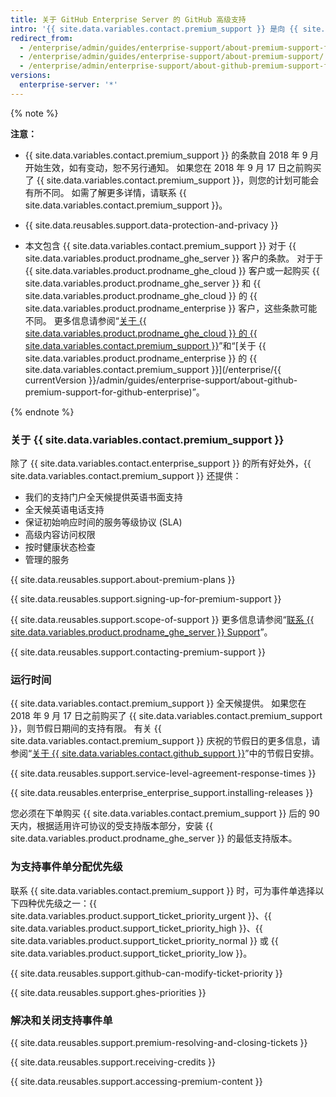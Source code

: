 ```yaml
---
title: 关于 GitHub Enterprise Server 的 GitHub 高级支持
intro: '{{ site.data.variables.contact.premium_support }} 是向 {{ site.data.variables.product.prodname_enterprise }} 客户提供的一种付费、补充服务。'
redirect_from:
  - /enterprise/admin/guides/enterprise-support/about-premium-support-for-github-enterprise/
  - /enterprise/admin/guides/enterprise-support/about-premium-support/
  - /enterprise/admin/enterprise-support/about-github-premium-support-for-github-enterprise-server
versions:
  enterprise-server: '*'
---
```


{% note %}

**注意：**

- {{ site.data.variables.contact.premium_support }} 的条款自 2018 年 9 月开始生效，如有变动，恕不另行通知。 如果您在 2018 年 9 月 17 日之前购买了 {{ site.data.variables.contact.premium_support }}，则您的计划可能会有所不同。 如需了解更多详情，请联系 {{ site.data.variables.contact.premium_support }}。

- {{ site.data.reusables.support.data-protection-and-privacy }}

- 本文包含 {{ site.data.variables.contact.premium_support }} 对于 {{ site.data.variables.product.prodname_ghe_server }} 客户的条款。 对于于 {{ site.data.variables.product.prodname_ghe_cloud }} 客户或一起购买 {{ site.data.variables.product.prodname_ghe_server }} 和 {{ site.data.variables.product.prodname_ghe_cloud }} 的 {{ site.data.variables.product.prodname_enterprise }} 客户，这些条款可能不同。 更多信息请参阅“<a href="/articles/about-github-premium-support-for-github-enterprise-cloud" class="dotcom-only">关于 {{ site.data.variables.product.prodname_ghe_cloud }} 的 {{ site.data.variables.contact.premium_support }}</a>”和“[关于 {{ site.data.variables.product.prodname_enterprise }} 的 {{ site.data.variables.contact.premium_support }}](/enterprise/{{ currentVersion }}/admin/guides/enterprise-support/about-github-premium-support-for-github-enterprise)”。

{% endnote %}

### 关于 {{ site.data.variables.contact.premium_support }}

除了 {{ site.data.variables.contact.enterprise_support }} 的所有好处外，{{ site.data.variables.contact.premium_support }} 还提供：
  - 我们的支持门户全天候提供英语书面支持
  - 全天候英语电话支持
  - 保证初始响应时间的服务等级协议 (SLA)
  - 高级内容访问权限
  - 按时健康状态检查
  - 管理的服务

{{ site.data.reusables.support.about-premium-plans }}

{{ site.data.reusables.support.signing-up-for-premium-support }}

{{ site.data.reusables.support.scope-of-support }} 更多信息请参阅“[联系 {{ site.data.variables.product.prodname_ghe_server }} Support](/enterprise/admin/guides/enterprise-support/reaching-github-support)”。

{{ site.data.reusables.support.contacting-premium-support }}

### 运行时间

{{ site.data.variables.contact.premium_support }} 全天候提供。  如果您在 2018 年 9 月 17 日之前购买了 {{ site.data.variables.contact.premium_support }}，则节假日期间的支持有限。 有关 {{ site.data.variables.contact.premium_support }} 庆祝的节假日的更多信息，请参阅“[关于 {{ site.data.variables.contact.github_support }}](/enterprise/admin/guides/enterprise-support/about-github-enterprise-support)”中的节假日安排。

{{ site.data.reusables.support.service-level-agreement-response-times }}

{{ site.data.reusables.enterprise_enterprise_support.installing-releases }}

您必须在下单购买 {{ site.data.variables.contact.premium_support }} 后的 90 天内，根据适用许可协议的受支持版本部分，安装 {{ site.data.variables.product.prodname_ghe_server }} 的最低支持版本。

### 为支持事件单分配优先级

联系 {{ site.data.variables.contact.premium_support }} 时，可为事件单选择以下四种优先级之一：{{ site.data.variables.product.support_ticket_priority_urgent }}、{{ site.data.variables.product.support_ticket_priority_high }}、{{ site.data.variables.product.support_ticket_priority_normal }} 或 {{ site.data.variables.product.support_ticket_priority_low }}。

{{ site.data.reusables.support.github-can-modify-ticket-priority }}

{{ site.data.reusables.support.ghes-priorities }}

### 解决和关闭支持事件单

{{ site.data.reusables.support.premium-resolving-and-closing-tickets }}

{{ site.data.reusables.support.receiving-credits }}

{{ site.data.reusables.support.accessing-premium-content }}
